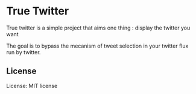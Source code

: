 # True Twitter

True twitter is a simple project that aims one thing : display the twitter you want

The goal is to bypass the mecanism of tweet selection in your twitter flux run by twitter.

## License

License: MIT license